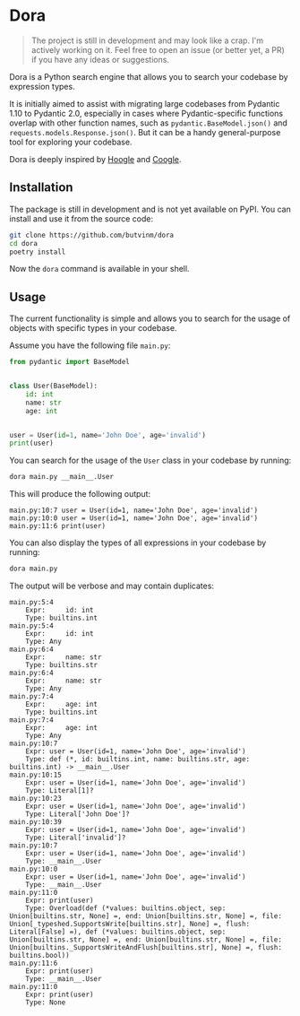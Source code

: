 # Dora

> The project is still in development and may look like a crap. I'm actively working on it.
> Feel free to open an issue (or better yet, a PR) if you have any ideas or suggestions.

Dora is a Python search engine that allows you to search your codebase by expression types.

It is initially aimed to assist with migrating large codebases from Pydantic 1.10 to Pydantic 2.0, especially in cases where Pydantic-specific functions overlap with other function names, such as `pydantic.BaseModel.json()` and `requests.models.Response.json()`.
But it can be a handy general-purpose tool for exploring your codebase.

Dora is deeply inspired by [Hoogle](https://hoogle.haskell.org/) and [Coogle](https://www.youtube.com/watch?v=wK1HjnwDQng&list=PLpM-Dvs8t0VYhYLxY-i7OcvBbDsG4izam&index=2).

## Installation

The package is still in development and is not yet available on PyPI. You can install and use it from the source code:

```bash
git clone https://github.com/butvinm/dora
cd dora
poetry install
```

Now the `dora` command is available in your shell.

## Usage

The current functionality is simple and allows you to search for the usage of objects with specific types in your codebase.

Assume you have the following file `main.py`:

```python
from pydantic import BaseModel


class User(BaseModel):
    id: int
    name: str
    age: int


user = User(id=1, name='John Doe', age='invalid')
print(user)
```

You can search for the usage of the `User` class in your codebase by running:

```bash
dora main.py __main__.User
```

This will produce the following output:

```
main.py:10:7 user = User(id=1, name='John Doe', age='invalid')
main.py:10:0 user = User(id=1, name='John Doe', age='invalid')
main.py:11:6 print(user)
```

You can also display the types of all expressions in your codebase by running:

```bash
dora main.py
```

The output will be verbose and may contain duplicates:

```
main.py:5:4
    Expr:     id: int
    Type: builtins.int
main.py:5:4
    Expr:     id: int
    Type: Any
main.py:6:4
    Expr:     name: str
    Type: builtins.str
main.py:6:4
    Expr:     name: str
    Type: Any
main.py:7:4
    Expr:     age: int
    Type: builtins.int
main.py:7:4
    Expr:     age: int
    Type: Any
main.py:10:7
    Expr: user = User(id=1, name='John Doe', age='invalid')
    Type: def (*, id: builtins.int, name: builtins.str, age: builtins.int) -> __main__.User
main.py:10:15
    Expr: user = User(id=1, name='John Doe', age='invalid')
    Type: Literal[1]?
main.py:10:23
    Expr: user = User(id=1, name='John Doe', age='invalid')
    Type: Literal['John Doe']?
main.py:10:39
    Expr: user = User(id=1, name='John Doe', age='invalid')
    Type: Literal['invalid']?
main.py:10:7
    Expr: user = User(id=1, name='John Doe', age='invalid')
    Type: __main__.User
main.py:10:0
    Expr: user = User(id=1, name='John Doe', age='invalid')
    Type: __main__.User
main.py:11:0
    Expr: print(user)
    Type: Overload(def (*values: builtins.object, sep: Union[builtins.str, None] =, end: Union[builtins.str, None] =, file: Union[_typeshed.SupportsWrite[builtins.str], None] =, flush: Literal[False] =), def (*values: builtins.object, sep: Union[builtins.str, None] =, end: Union[builtins.str, None] =, file: Union[builtins._SupportsWriteAndFlush[builtins.str], None] =, flush: builtins.bool))
main.py:11:6
    Expr: print(user)
    Type: __main__.User
main.py:11:0
    Expr: print(user)
    Type: None
```
